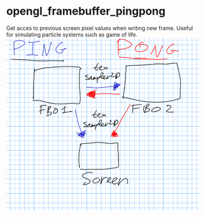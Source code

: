 # opengl_framebuffer_pingpong
Get acces to previous screen pixel values when writing new frame. Useful for simulating particle systems such as game of life.
![alt text](https://github.com/JeroenRoberts/opengl_framebuffer_pingpong/blob/main/the_idea_of_pingpong.png?raw=true)
